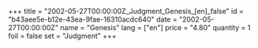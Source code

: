 +++
title = "2002-05-27T00:00:00Z_Judgment_Genesis_[en]_false"
id = "b43aee5e-b12e-43ea-9fae-16310acdc640"
date = "2002-05-27T00:00:00Z"
name = "Genesis"
lang = ["en"]
price = "4.80"
quantity = 1
foil = false
set = "Judgment"
+++
